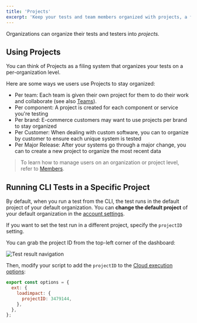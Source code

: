 ```yaml
---
title: 'Projects'
excerpt: 'Keep your tests and team members organized with projects, a filing system built into the k6 web app'
---
```


Organizations can organize their tests and testers into _projects._

## Using Projects

You can think of Projects as a filing system that organizes your tests on a per-organization level.

Here are some ways we users use Projects to stay organized:

- Per team: Each team is given their own project for them to do their work and collaborate (see also [Teams](/cloud/project-and-team-management/teams)).
- Per component: A project is created for each component or service you're testing
- Per brand: E-commerce customers may want to use projects per brand to stay organized
- Per Customer: When dealing with custom software, you can to organize by customer to ensure each unique system is tested
- Per Major Release: After your systems go through a major change, you can to create a new project to organize the most recent data

> To learn how to manage users on an organization or project level, refer to [Members](/cloud/project-and-team-management/members).

## Running CLI Tests in a Specific Project

By default, when you run a test from the CLI, the test runs in the default project of your default organization.
You can **change the default project** of your default organization in the [account settings](https://app.k6.io/account).

If you want to set the test run in a different project, specify the `projectID` setting.

You can grab the project ID from the top-left corner of the dashboard:

![Test result navigation](images/02-Projects/projectID.png)

Then, modify your script to add the `projectID` to the [Cloud execution options](/cloud/creating-and-running-a-test/cloud-scripting-extras/cloud-options):

```javascript
export const options = {
  ext: {
    loadimpact: {
      projectID: 3479144,
    },
  },
};
```

